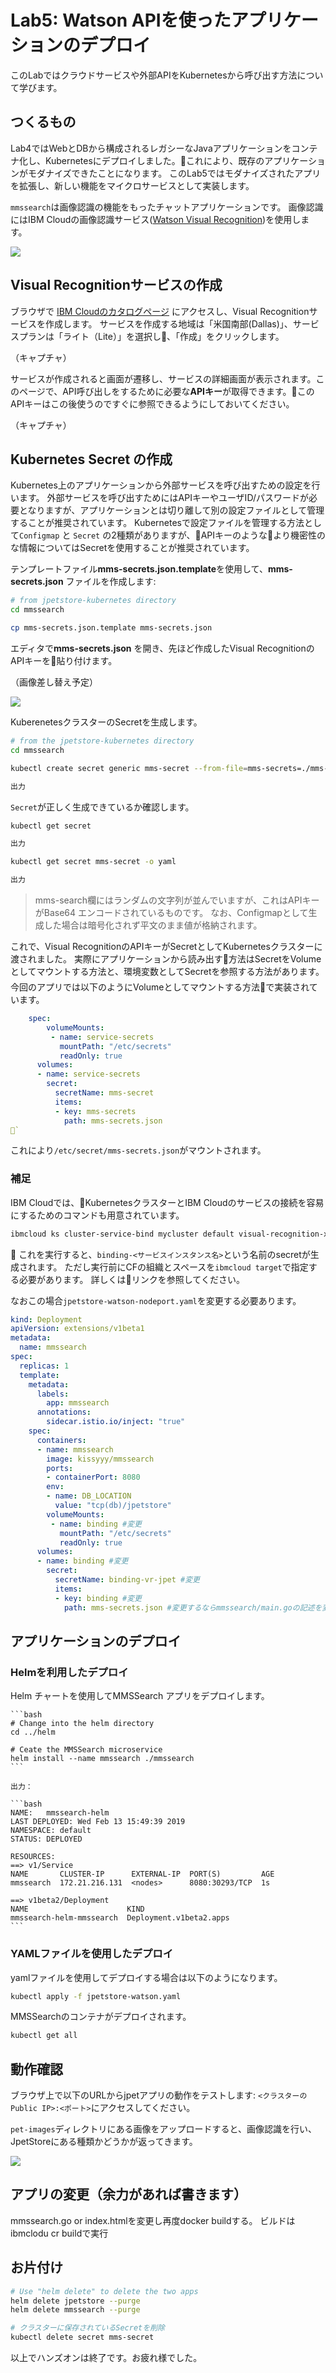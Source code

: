 # Lab5: Watson APIを使ったアプリケーションのデプロイ

このLabではクラウドサービスや外部APIをKubernetesから呼び出す方法について学びます。

## つくるもの

Lab4ではWebとDBから構成されるレガシーなJavaアプリケーションをコンテナ化し、Kubernetesにデプロイしました。これにより、既存のアプリケーションがモダナイズできたことになります。
このLab5ではモダナイズされたアプリを拡張し、新しい機能をマイクロサービスとして実装します。

`mmssearch`は画像認識の機能をもったチャットアプリケーションです。
画像認識にはIBM Cloudの画像認識サービス([Watson Visual Recognition](https://www.ibm.com/watson/services/visual-recognition/))を使用します。

![](images/mmssearch-architecture.png)

## Visual Recognitionサービスの作成

ブラウザで [IBM Cloudのカタログページ](https://cloud.ibm.com/catalog/) にアクセスし、Visual Recognitionサービスを作成します。
サービスを作成する地域は「米国南部(Dallas)」、サービスプランは「ライト（Lite）」を選択し、「作成」をクリックします。

（キャプチャ）

サービスが作成されると画面が遷移し、サービスの詳細画面が表示されます。このページで、API呼び出しをするために必要な**APIキー**が取得できます。このAPIキーはこの後使うのですぐに参照できるようにしておいてください。

（キャプチャ）

## Kubernetes Secret の作成

Kubernetes上のアプリケーションから外部サービスを呼び出すための設定を行います。
外部サービスを呼び出すためにはAPIキーやユーザID/パスワードが必要となりますが、アプリケーションとは切り離して別の設定ファイルとして管理することが推奨されています。
Kubernetesで設定ファイルを管理する方法として`Configmap` と `Secret` の2種類がありますが、APIキーのようなより機密性のな情報についてはSecretを使用することが推奨されています。

テンプレートファイル**mms-secrets.json.template**を使用して、**mms-secrets.json** ファイルを作成します:

   ```bash
   # from jpetstore-kubernetes directory
   cd mmssearch

   cp mms-secrets.json.template mms-secrets.json
   ```

エディタで**mms-secrets.json** を開き、先ほど作成したVisual RecognitionのAPIキーを貼り付けます。

  （画像差し替え予定）

   ![](images/watson_credentials.png)

KuberenetesクラスターのSecretを生成します。

```bash
# from the jpetstore-kubernetes directory
cd mmssearch

kubectl create secret generic mms-secret --from-file=mms-secrets=./mms-secrets.json

出力
```

`Secret`が正しく生成できているか確認します。

```bash
kubectl get secret

出力
```

```bash
kubectl get secret mms-secret -o yaml

出力
```

 >mms-search欄にはランダムの文字列が並んでいますが、これはAPIキーがBase64 エンコードされているものです。
 >なお、Configmapとして生成した場合は暗号化されず平文のまま値が格納されます。

これで、Visual RecognitionのAPIキーがSecretとしてKubernetesクラスターに渡されました。
実際にアプリケーションから読み出す方法はSecretをVolumeとしてマウントする方法と、環境変数としてSecretを参照する方法があります。
今回のアプリでは以下のようにVolumeとしてマウントする方法で実装されています。

```yaml
    spec:
        volumeMounts:
         - name: service-secrets
           mountPath: "/etc/secrets"
           readOnly: true
      volumes:
      - name: service-secrets
        secret:
          secretName: mms-secret
          items:
          - key: mms-secrets
            path: mms-secrets.json
`
```

これにより`/etc/secret/mms-secrets.json`がマウントされます。

### 補足

IBM Cloudでは、KubernetesクラスターとIBM Cloudのサービスの接続を容易にするためのコマンドも用意されています。

```bash
ibmcloud ks cluster-service-bind mycluster default visual-recognition-xx
```

これを実行すると、`binding-<サービスインスタンス名>`という名前のsecretが生成されます。
ただし実行前にCFの組織とスペースを`ibmcloud target`で指定する必要があります。
詳しくはリンクを参照してください。


なおこの場合`jpetstore-watson-nodeport.yaml`を変更する必要あります。

```yaml
kind: Deployment
apiVersion: extensions/v1beta1
metadata:
  name: mmssearch
spec:
  replicas: 1
  template:
    metadata:
      labels:
        app: mmssearch
      annotations:
        sidecar.istio.io/inject: "true"
    spec:
      containers:
      - name: mmssearch
        image: kissyyy/mmssearch
        ports:
        - containerPort: 8080
        env:
        - name: DB_LOCATION
          value: "tcp(db)/jpetstore"
        volumeMounts:
         - name: binding #変更
           mountPath: "/etc/secrets"
           readOnly: true
      volumes:
      - name: binding #変更
        secret:
          secretName: binding-vr-jpet #変更
          items:
          - key: binding #変更
            path: mms-secrets.json #変更するならmmssearch/main.goの記述を変更する
```

## アプリケーションのデプロイ

### Helmを利用したデプロイ

Helm チャートを使用してMMSSearch アプリをデプロイします。

    ```bash
    # Change into the helm directory
    cd ../helm

    # Ceate the MMSSearch microservice
    helm install --name mmssearch ./mmssearch
    ```

    出力：

    ```bash
    NAME:   mmssearch-helm
    LAST DEPLOYED: Wed Feb 13 15:49:39 2019
    NAMESPACE: default
    STATUS: DEPLOYED

    RESOURCES:
    ==> v1/Service
    NAME       CLUSTER-IP      EXTERNAL-IP  PORT(S)         AGE
    mmssearch  172.21.216.131  <nodes>      8080:30293/TCP  1s

    ==> v1beta2/Deployment
    NAME                      KIND
    mmssearch-helm-mmssearch  Deployment.v1beta2.apps
    ```

### YAMLファイルを使用したデプロイ

yamlファイルを使用してデプロイする場合は以下のようになります。

```bash
kubectl apply -f jpetstore-watson.yaml
```

MMSSearchのコンテナがデプロイされます。

```bash
kubectl get all
```

## 動作確認


ブラウザ上で以下のURLからjpetアプリの動作をテストします:
`<クラスターのPublic IP>:<ポート>`にアクセスしてください。

`pet-images`ディレクトリにある画像をアップロードすると、画像認識を行い、JpetStoreにある種類かどうかが返ってきます。

   ![](images/webchat.png)

## アプリの変更（余力があれば書きます）

mmssearch.go or index.htmlを変更し再度docker buildする。
ビルドはibmclodu cr buildで実行


## お片付け

```bash
# Use "helm delete" to delete the two apps
helm delete jpetstore --purge
helm delete mmssearch --purge

# クラスターに保存されているSecretを削除
kubectl delete secret mms-secret

```

以上でハンズオンは終了です。お疲れ様でした。